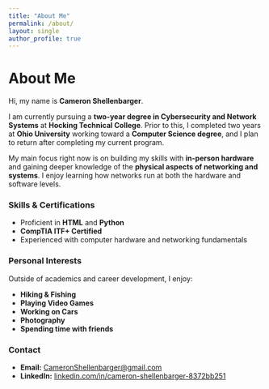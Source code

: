 ```yaml
---
title: "About Me"
permalink: /about/
layout: single
author_profile: true
---
```


# About Me

Hi, my name is **Cameron Shellenbarger**.  

I am currently pursuing a **two-year degree in Cybersecurity and Network Systems** at **Hocking Technical College**. Prior to this, I completed two years at **Ohio University** working toward a **Computer Science degree**, and I plan to return after completing my current program.  

My main focus right now is on building my skills with **in-person hardware** and gaining deeper knowledge of the **physical aspects of networking and systems**. I enjoy learning how networks run at both the hardware and software levels.  

### Skills & Certifications
- Proficient in **HTML** and **Python**  
- **CompTIA ITF+ Certified**  
- Experienced with computer hardware and networking fundamentals  

### Personal Interests
Outside of academics and career development, I enjoy:  
- **Hiking & Fishing**  
- **Playing Video Games**  
- **Working on Cars**  
- **Photography**  
- **Spending time with friends**  

### Contact
- **Email:** [CameronShellenbarger@gmail.com](mailto:CameronShellenbarger@gmail.com)  
- **LinkedIn:** [linkedin.com/in/cameron-shellenbarger-8372bb251](https://www.linkedin.com/in/cameron-shellenbarger-8372bb251)  
